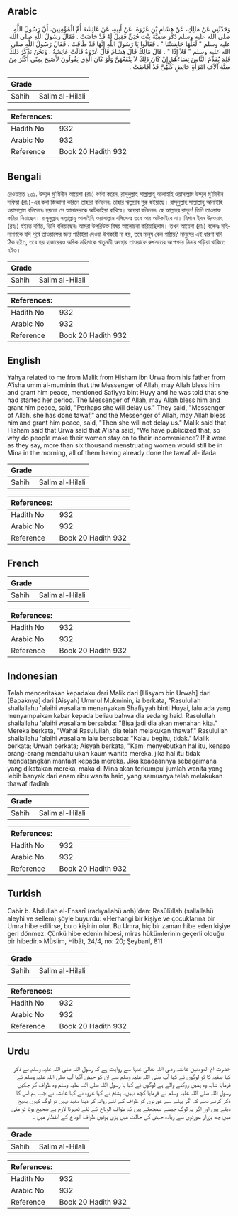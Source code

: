 ## Arabic


<div dir="rtl" lang="ar" style={{fontSize:'larger',backgroundColor:'#f8f9fa',padding:20}}>
وَحَدَّثَنِي عَنْ مَالِكٍ، عَنْ هِشَامِ بْنِ عُرْوَةَ، عَنْ أَبِيهِ، عَنْ عَائِشَةَ أُمِّ الْمُؤْمِنِينَ، أَنَّ رَسُولَ اللَّهِ صلى الله عليه وسلم ذَكَرَ صَفِيَّةَ بِنْتَ حُيَىٍّ فَقِيلَ لَهُ قَدْ حَاضَتْ ‏.‏ فَقَالَ رَسُولُ اللَّهِ صلى الله عليه وسلم ‏"‏ لَعَلَّهَا حَابِسَتُنَا ‏"‏ ‏.‏ فَقَالُوا يَا رَسُولَ اللَّهِ إِنَّهَا قَدْ طَافَتْ ‏.‏ فَقَالَ رَسُولُ اللَّهِ صلى الله عليه وسلم ‏"‏ فَلاَ إِذًا ‏"‏ ‏.‏ قَالَ مَالِكٌ قَالَ هِشَامٌ قَالَ عُرْوَةُ قَالَتْ عَائِشَةُ ‏.‏ وَنَحْنُ نَذْكُرُ ذَلِكَ فَلِمَ يُقَدِّمُ النَّاسُ نِسَاءَهُمْ إِنْ كَانَ ذَلِكَ لاَ يَنْفَعُهُنَّ وَلَوْ كَانَ الَّذِي يَقُولُونَ لأَصْبَحَ بِمِنًى أَكْثَرُ مِنْ سِتَّةِ آلاَفِ امْرَأَةٍ حَائِضٍ كُلُّهُنَّ قَدْ أَفَاضَتْ ‏.‏
</div>
<div style={{backgroundColor:'#f8f9fa',padding:20, marginBottom: 10}}><table> <thead> <tr> <th>Grade</th> <th></th> </tr> </thead> <tbody> <tr><td>Sahih</td><td>Salim al-Hilali</td></tr></tbody></table><table> <thead> <tr> <th>References:</th> <th></th> </tr> </thead> <tbody><tr><td>Hadith No</td><td>932</td></tr><tr><td>Arabic No</td><td>932</td></tr><tr><td>Reference</td><td>Book 20 Hadith 932</td></tr></tbody></table></div>

## Bengali


<div dir="ltr" lang="bn" style={{fontSize:'larger',backgroundColor:'#f8f9fa',padding:20}}>
রেওয়ায়ত ২৩১. উম্মুল মু'মিনীন আয়েশা (রাঃ) বর্ণনা করেন, রাসূলুল্লাহ সাল্লাল্লাহু আলাইহি ওয়াসাল্লাম উম্মুল মু'মিনীন সফিয়া (রাঃ)-এর কথা জিজ্ঞাসা করিলে তাহারা বলিলেনঃ তাহার ঋতুস্রাব শুরু হইয়াছে। রাসূলুল্লাহ সাল্লাল্লাহু আলাইহি ওয়াসাল্লাম বলিলেনঃ হয়তো সে আমাদেরকে আটকাইয়া রাখিবে। অন্যরা বলিলেনঃ হে আল্লাহর রাসূল! তিনি তাওয়াফ করিয়া নিয়াছেন। রাসূলুল্লাহ সাল্লাল্লাহু আলাইহি ওয়াসাল্লাম বলিলেনঃ তবে আর আটকাইবে না। হিশাম ইবন উরওয়াহ (রহঃ) হইতে বর্ণিত, তিনি বলিয়াছেনঃ আমরা উপরিউক্ত বিষয় আলোচনা করিয়াছিলাম। তখন আয়েশা (রাঃ) বলেনঃ মহিলাগণকে যদি পূর্বে তাওয়াফের জন্য পাঠাইয়া দেওয়া উপকারী না হয়, তবে মানুষ কেন পাঠায়? মানুষের এই ধারণা যদি ঠিক হইত, তবে ছয় হাজারেরও অধিক মহিলাকে ঋতুমতী অবস্থায় তাওয়াফে রুখসতের অপেক্ষায় মিনায় পড়িয়া থাকিতে হইত।
</div>
<div style={{backgroundColor:'#f8f9fa',padding:20, marginBottom: 10}}><table> <thead> <tr> <th>Grade</th> <th></th> </tr> </thead> <tbody> <tr><td>Sahih</td><td>Salim al-Hilali</td></tr></tbody></table><table> <thead> <tr> <th>References:</th> <th></th> </tr> </thead> <tbody><tr><td>Hadith No</td><td>932</td></tr><tr><td>Arabic No</td><td>932</td></tr><tr><td>Reference</td><td>Book 20 Hadith 932</td></tr></tbody></table></div>

## English


<div dir="ltr" lang="en" style={{fontSize:'larger',backgroundColor:'#f8f9fa',padding:20}}>
Yahya related to me from Malik from Hisham ibn Urwa from his father from A'isha umm al-muminin that the Messenger of Allah, may Allah bless him and grant him peace, mentioned Safiyya bint Huyy and he was told that she had started her period. The Messenger of Allah, may Allah bless him and grant him peace, said, "Perhaps she will delay us." They said, "Messenger of Allah, she has done tawaf," and the Messenger of Allah, may Allah bless him and grant him peace, said, "Then she will not delay us." Malik said that Hisham said that Urwa said that A'isha said, "We have publicized that, so why do people make their women stay on to their inconvenience? If it were as they say, more than six thousand menstruating women would still be in Mina in the morning, all of them having already done the tawaf al- ifada
</div>
<div style={{backgroundColor:'#f8f9fa',padding:20, marginBottom: 10}}><table> <thead> <tr> <th>Grade</th> <th></th> </tr> </thead> <tbody> <tr><td>Sahih</td><td>Salim al-Hilali</td></tr></tbody></table><table> <thead> <tr> <th>References:</th> <th></th> </tr> </thead> <tbody><tr><td>Hadith No</td><td>932</td></tr><tr><td>Arabic No</td><td>932</td></tr><tr><td>Reference</td><td>Book 20 Hadith 932</td></tr></tbody></table></div>

## French


<div dir="ltr" lang="fr" style={{fontSize:'larger',backgroundColor:'#f8f9fa',padding:20}}>

</div>
<div style={{backgroundColor:'#f8f9fa',padding:20, marginBottom: 10}}><table> <thead> <tr> <th>Grade</th> <th></th> </tr> </thead> <tbody> <tr><td>Sahih</td><td>Salim al-Hilali</td></tr></tbody></table><table> <thead> <tr> <th>References:</th> <th></th> </tr> </thead> <tbody><tr><td>Hadith No</td><td>932</td></tr><tr><td>Arabic No</td><td>932</td></tr><tr><td>Reference</td><td>Book 20 Hadith 932</td></tr></tbody></table></div>

## Indonesian


<div dir="ltr" lang="id" style={{fontSize:'larger',backgroundColor:'#f8f9fa',padding:20}}>
Telah menceritakan kepadaku dari Malik dari [Hisyam bin Urwah] dari [Bapaknya] dari [Aisyah] Ummul Mukminin, ia berkata, "Rasulullah shallallahu 'alaihi wasallam menanyakan Shafiyyah binti Huyai, lalu ada yang menyampaikan kabar kepada beliau bahwa dia sedang haid. Rasulullah shallallahu 'alaihi wasallam bersabda: "Bisa jadi dia akan menahan kita." Mereka berkata, "Wahai Rasulullah, dia telah melakukan thawaf." Rasulullah shallallahu 'alaihi wasallam lalu bersabda: "Kalau begitu, tidak." Malik berkata; Urwah berkata; Aisyah berkata, "Kami menyebutkan hal itu, kenapa orang-orang mendahulukan kaum wanita mereka, jika hal itu tidak mendatangkan manfaat kepada mereka. Jika keadaannya sebagaimana yang dikatakan mereka, maka di Mina akan terkumpul jumlah wanita yang lebih banyak dari enam ribu wanita haid, yang semuanya telah melakukan thawaf ifadlah
</div>
<div style={{backgroundColor:'#f8f9fa',padding:20, marginBottom: 10}}><table> <thead> <tr> <th>Grade</th> <th></th> </tr> </thead> <tbody> <tr><td>Sahih</td><td>Salim al-Hilali</td></tr></tbody></table><table> <thead> <tr> <th>References:</th> <th></th> </tr> </thead> <tbody><tr><td>Hadith No</td><td>932</td></tr><tr><td>Arabic No</td><td>932</td></tr><tr><td>Reference</td><td>Book 20 Hadith 932</td></tr></tbody></table></div>

## Turkish


<div dir="ltr" lang="tr" style={{fontSize:'larger',backgroundColor:'#f8f9fa',padding:20}}>
Cabir b. Abdullah el-Ensarî (radıyallahü anh)'den: Resûlüllah (sallallahü aleyhi ve sellem) şöyle buyurdu: «Herhangi bir kişiye ve çocuklarına bir Umra hibe edilirse, bu o kişinin olur. Bu Umra, hiç bir zaman hibe eden kişiye geri dönmez. Çünkü hibe edenin hibesi, miras hükümlerinin geçerli olduğu bir hibedir.» Müslim, Hibât, 24/4, no: 20; Şeybanî, 811
</div>
<div style={{backgroundColor:'#f8f9fa',padding:20, marginBottom: 10}}><table> <thead> <tr> <th>Grade</th> <th></th> </tr> </thead> <tbody> <tr><td>Sahih</td><td>Salim al-Hilali</td></tr></tbody></table><table> <thead> <tr> <th>References:</th> <th></th> </tr> </thead> <tbody><tr><td>Hadith No</td><td>932</td></tr><tr><td>Arabic No</td><td>932</td></tr><tr><td>Reference</td><td>Book 20 Hadith 932</td></tr></tbody></table></div>

## Urdu


<div dir="rtl" lang="ur" style={{fontSize:'larger',backgroundColor:'#f8f9fa',padding:20}}>
حضرت ام المومنین عائشہ رضی اللہ تعالیٰ عنہا سے روایت ہے کہ رسول اللہ صلی اللہ علیہ وسلم نے ذکر کیا صفیہ کا تو لوگوں نے کہا آپ صلی اللہ علیہ وسلم سے ان کو حیض آگیا آپ صلی اللہ علیہ وسلم نے فرمایا شاید وہ ہمیں روکنے والے ہے لوگوں نے کہا یا رسول اللہ صلی اللہ علیہ وسلم وہ طواف کر چکیں رسول اللہ صلی اللہ علیہ وسلم نے فرمایا کچھ نہیں۔ ہشام نے کہا عروہ نے کہا عائشہ نے جب ہم اس کا ذکر کرتے تھے کہ اگر پہلے سے عورتوں کو طواف کے لئے روانہ کر دینا مفید نہیں تو لوگ کیوں بھیج دیتے ہیں اور اگر یہ لوگ جیسے سمجھتے ہیں کہ طواف الوداع کے لئے ٹھہرنا لازم ہے صحیح ہوتا تو منی میں چھ ہزرار عورتوں سے زیادہ حیض کی حالت میں پڑی ہوتیں طواف الوداع کے انتظار میں ۔
</div>
<div style={{backgroundColor:'#f8f9fa',padding:20, marginBottom: 10}}><table> <thead> <tr> <th>Grade</th> <th></th> </tr> </thead> <tbody> <tr><td>Sahih</td><td>Salim al-Hilali</td></tr></tbody></table><table> <thead> <tr> <th>References:</th> <th></th> </tr> </thead> <tbody><tr><td>Hadith No</td><td>932</td></tr><tr><td>Arabic No</td><td>932</td></tr><tr><td>Reference</td><td>Book 20 Hadith 932</td></tr></tbody></table></div>